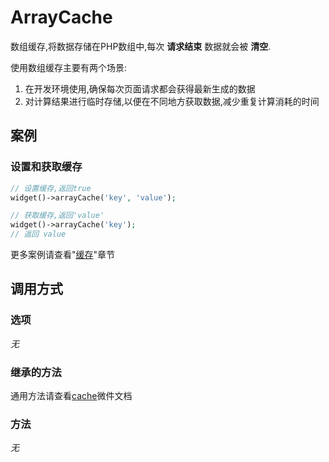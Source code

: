ArrayCache
==========

数组缓存,将数据存储在PHP数组中,每次 **请求结束** 数据就会被 **清空**.

使用数组缓存主要有两个场景:

1. 在开发环境使用,确保每次页面请求都会获得最新生成的数据
2. 对计算结果进行临时存储,以便在不同地方获取数据,减少重复计算消耗的时间

案例
----

### 设置和获取缓存

```php
// 设置缓存,返回true
widget()->arrayCache('key', 'value');

// 获取缓存,返回'value'
widget()->arrayCache('key');
// 返回 value
```

更多案例请查看"[缓存](../book/cache.md)"章节

调用方式
-------

### 选项

*无*

### 继承的方法

通用方法请查看[cache](cache.md#通用方法)微件文档

### 方法

*无*